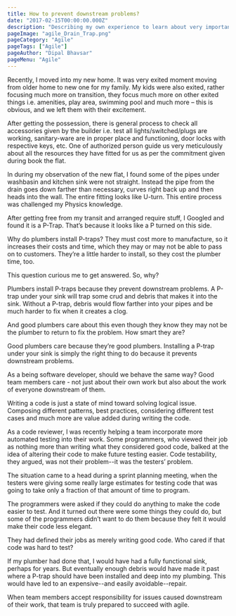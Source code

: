 ```yaml
---
title: How to prevent downstream problems?
date: "2017-02-15T00:00:00.000Z"
description: "Describing my own experience to learn about very important concept about considering facts while coding"
pageImage: "agile_Drain_Trap.png"
pageCategory: "Agile"
pageTags: ["Agile"]
pageAuthor: "Dipal Bhavsar"
pageMenu: "Agile"
---
```


Recently, I moved into my new home. It was very exited moment moving from older home to new one for my family. My kids were also exited, rather focusing much more on transition, they focus much more on other exited things i.e. amenities, play area, swimming pool and much more – this is obvious, and we left them with their excitement.

After getting the possession, there is general process to check all accessories given by the builder i.e. test all lights/switched/plugs are working, sanitary-ware are in proper place and functioning, door locks with respective keys, etc. One of authorized person guide us very meticulously about all the resources they have fitted for us as per the commitment given during book the flat.

In during my observation of the new flat, I found some of the pipes under washbasin and kitchen sink were not straight. Instead the pipe from the drain goes down farther than necessary, curves right back up and then heads into the wall. The entire fitting looks like U-turn. This entire process was challenged my Physics knowledge.

After getting free from my transit and arranged require stuff, I Googled and found it is a P-Trap. That’s because it looks like a P turned on this side.

Why do plumbers install P-traps? They must cost more to manufacture, so it increases their costs and time, which they may or may not be able to pass on to customers. They’re a little harder to install, so they cost the plumber time, too.

This question curious me to get answered. So, why?

Plumbers install P-traps because they prevent downstream problems. A P-trap under your sink will trap some crud and debris that makes it into the sink. Without a P-trap, debris would flow farther into your pipes and be much harder to fix when it creates a clog.

And good plumbers care about this even though they know they may not be the plumber to return to fix the problem. How smart they are?

Good plumbers care because they’re good plumbers. Installing a P-trap under your sink is simply the right thing to do because it prevents downstream problems.

As a being software developer, should we behave the same way? Good team members care - not just about their own work but also about the work of everyone downstream of them.

Writing a code is just a state of mind toward solving logical issue. Composing different patterns, best practices, considering different test cases and much more are value added during writing the code.

As a code reviewer, I was recently helping a team incorporate more automated testing into their work. Some programmers, who viewed their job as nothing more than writing what they considered good code, balked at the idea of altering their code to make future testing easier. Code testability, they argued, was not their problem--it was the testers’ problem.

The situation came to a head during a sprint planning meeting, when the testers were giving some really large estimates for testing code that was going to take only a fraction of that amount of time to program.

The programmers were asked if they could do anything to make the code easier to test. And it turned out there were some things they could do, but some of the programmers didn’t want to do them because they felt it would make their code less elegant.

They had defined their jobs as merely writing good code. Who cared if that code was hard to test?

If my plumber had done that, I would have had a fully functional sink, perhaps for years. But eventually enough debris would have made it past where a P-trap should have been installed and deep into my plumbing. This would have led to an expensive--and easily avoidable--repair.

When team members accept responsibility for issues caused downstream of their work, that team is truly prepared to succeed with agile.
